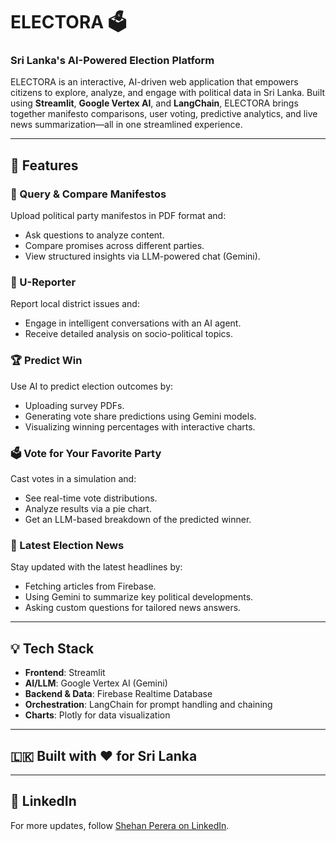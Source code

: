 # ELECTORA 🗳️  
### Sri Lanka's AI-Powered Election Platform

ELECTORA is an interactive, AI-driven web application that empowers citizens to explore, analyze, and engage with political data in Sri Lanka. Built using **Streamlit**, **Google Vertex AI**, and **LangChain**, ELECTORA brings together manifesto comparisons, user voting, predictive analytics, and live news summarization—all in one streamlined experience.

---

## 🔧 Features

### 📜 Query & Compare Manifestos
Upload political party manifestos in PDF format and:
- Ask questions to analyze content.
- Compare promises across different parties.
- View structured insights via LLM-powered chat (Gemini).

### 🎤 U-Reporter
Report local district issues and:
- Engage in intelligent conversations with an AI agent.
- Receive detailed analysis on socio-political topics.

### 🏆 Predict Win
Use AI to predict election outcomes by:
- Uploading survey PDFs.
- Generating vote share predictions using Gemini models.
- Visualizing winning percentages with interactive charts.

### 🗳️ Vote for Your Favorite Party
Cast votes in a simulation and:
- See real-time vote distributions.
- Analyze results via a pie chart.
- Get an LLM-based breakdown of the predicted winner.

### 📰 Latest Election News
Stay updated with the latest headlines by:
- Fetching articles from Firebase.
- Using Gemini to summarize key political developments.
- Asking custom questions for tailored news answers.

---

## 💡 Tech Stack

- **Frontend**: Streamlit
- **AI/LLM**: Google Vertex AI (Gemini)
- **Backend & Data**: Firebase Realtime Database
- **Orchestration**: LangChain for prompt handling and chaining
- **Charts**: Plotly for data visualization

---


## 🇱🇰 Built with ❤️ for Sri Lanka

---

## 🔗 LinkedIn

For more updates, follow [Shehan Perera on LinkedIn](https://www.linkedin.com/posts/shehan-perera-b06697274_ai-machinelearning-nvidia-activity-7257804742121140225-V92Q?utm_source=share&utm_medium=member_desktop&rcm=ACoAAEMFVnYB5UgmCBa8XG-JM1K7HVmE1o67lH8).
